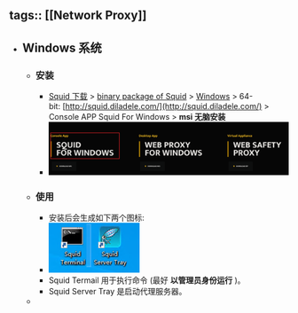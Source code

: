 tags:: [[Network Proxy]]
---

- ## Windows 系统
	- ### 安装
		- [Squid 下载](https://www.squid-cache.org/Versions/) > [binary package of Squid](https://wiki.squid-cache.org/SquidFaq/BinaryPackages) > [Windows](https://wiki.squid-cache.org/KnowledgeBase/Windows) > 64-bit: [http://squid.diladele.com/](http://squid.diladele.com/) > Console APP Squid For Windows > **msi 无脑安装**
		- ![image.png](../assets/image_1712030366179_0.png)
	- ### 使用
		- 安装后会生成如下两个图标:
		- ![image.png](../assets/image_1712030497812_0.png)
		- Squid Termail 用于执行命令 (最好 **以管理员身份运行** )。
		- Squid Server Tray 是启动代理服务器。
	-